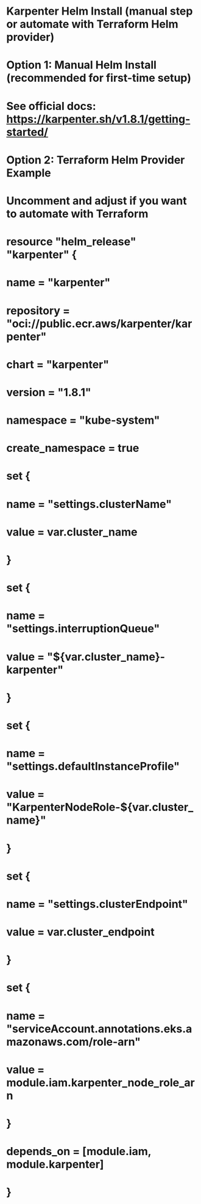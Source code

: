 # Karpenter Helm Install (manual step or automate with Terraform Helm provider)

# Option 1: Manual Helm Install (recommended for first-time setup)
# See official docs: https://karpenter.sh/v1.8.1/getting-started/

# Option 2: Terraform Helm Provider Example
# Uncomment and adjust if you want to automate with Terraform
# resource "helm_release" "karpenter" {
#   name       = "karpenter"
#   repository = "oci://public.ecr.aws/karpenter/karpenter"
#   chart      = "karpenter"
#   version    = "1.8.1"
#   namespace  = "kube-system"
#   create_namespace = true
#   set {
#     name  = "settings.clusterName"
#     value = var.cluster_name
#   }
#   set {
#     name  = "settings.interruptionQueue"
#     value = "${var.cluster_name}-karpenter"
#   }
#   set {
#     name  = "settings.defaultInstanceProfile"
#     value = "KarpenterNodeRole-${var.cluster_name}"
#   }
#   set {
#     name  = "settings.clusterEndpoint"
#     value = var.cluster_endpoint
#   }
#   set {
#     name  = "serviceAccount.annotations.eks\.amazonaws\.com/role-arn"
#     value = module.iam.karpenter_node_role_arn
#   }
#   depends_on = [module.iam, module.karpenter]
# }
